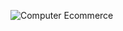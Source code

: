 ![Computer Ecommerce](https://github.com/David-Garrancho/ComputerEcommerceGroup10/assets/126564115/2c2ffc7c-f930-43fb-bb0d-771dcd4fcdcd)

